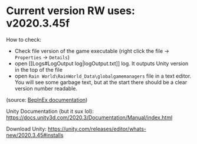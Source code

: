 # Current version RW uses: v2020.3.45f

How to check:
- Check file version of the game executable (right click the file -> `Properties` -> `Details`)
- open [[Logs#LogOutput log|logOutput.txt]] log. It outputs Unity version in the top of the file
- open `Rain World\RainWorld_Data\globalgamemanagers` file in a text editor. You will see some garbage text, but at the start there should be a clear version number readable.

(source: [BepInEx documentation](https://docs.bepinex.dev/articles/dev_guide/plugin_tutorial/2_plugin_start.html#initializing-a-plugin-project-from-template))

Unity Documentation (but it sux lol):
https://docs.unity3d.com/2020.3/Documentation/Manual/index.html

Download Unity:
https://unity.com/releases/editor/whats-new/2020.3.45#installs